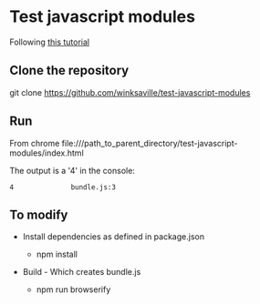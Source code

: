# Test javascript modules

Following [this tutorial](https://www.sitepoint.com/javascript-modules-bundling-transpiling/)

## Clone the repository
git clone https://github.com/winksaville/test-javascript-modules

## Run
From chrome file:///path_to_parent_directory/test-javascript-modules/index.html

The output is a '4' in the console:
```
4              bundle.js:3
```

## To modify
* Install dependencies as defined in package.json
  * npm install

* Build - Which creates bundle.js
  * npm run browserify

